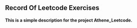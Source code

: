 ## Record Of Leetcode Exercises

#### This is a simple description for the project Athene_Leetcode.
